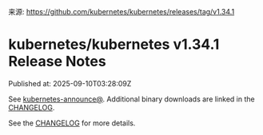 来源: https://github.com/kubernetes/kubernetes/releases/tag/v1.34.1

# kubernetes/kubernetes v1.34.1 Release Notes

Published at: 2025-09-10T03:28:09Z


See [kubernetes-announce@](https://groups.google.com/forum/#!forum/kubernetes-announce). Additional binary downloads are linked in the [CHANGELOG](https://github.com/kubernetes/kubernetes/blob/master/CHANGELOG/CHANGELOG-1.34.md).

See the [CHANGELOG](https://github.com/kubernetes/kubernetes/blob/master/CHANGELOG/CHANGELOG-1.34.md) for more details.




